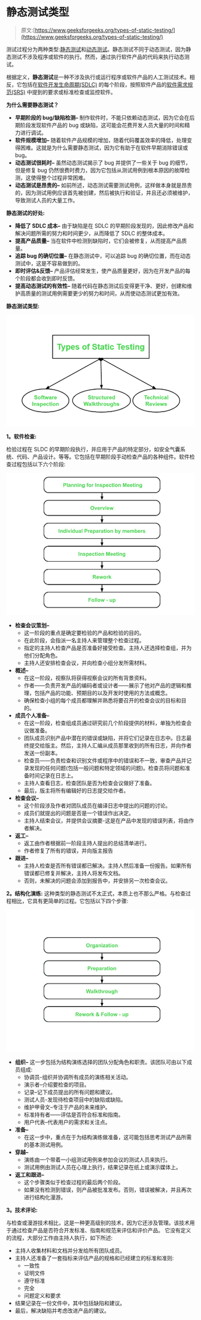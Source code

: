 # 静态测试类型

> 原文:[https://www.geeksforgeeks.org/types-of-static-testing/](https://www.geeksforgeeks.org/types-of-static-testing/)

测试过程分为两种类型:[静态测试](https://www.geeksforgeeks.org/software-testing-static-testing/)和[动态测试](https://www.geeksforgeeks.org/software-testing-dynamic-testing/)。静态测试不同于动态测试，因为静态测试不涉及程序或软件的执行。然而，通过执行软件产品的代码来执行动态测试。

根据定义，**静态测试**是一种不涉及执行或运行程序或软件产品的人工测试技术。相反，它包括在[软件开发生命周期(SDLC)](https://www.geeksforgeeks.org/software-development-life-cycle-sdlc/) 的每个阶段，按照软件产品的[软件需求规范(SRS)](https://www.geeksforgeeks.org/software-requirement-specification-srs-format/) 中提到的要求或标准检查或监控软件。

**为什么需要静态测试？**

*   **早期阶段的 bug/缺陷检测–**
    制作软件时，不能只依赖动态测试，因为它会在后期阶段发现软件产品的 bug 或缺陷，这可能会花费开发人员大量的时间和精力进行调试。
*   **软件规模增加–**
    随着软件产品规模的增加，随着代码覆盖效率的降低，处理变得困难。这就是为什么需要静态测试，因为它有助于在软件早期消除错误或 bug。
*   **动态测试很耗时–**
    虽然动态测试揭示了 bug 并提供了一些关于 bug 的细节，但是修复 bug 仍然很费时费力，因为它包括从测试用例到根本原因的故障检测，这使得整个过程非常困难。
*   **动态测试是昂贵的–**
    如前所述，动态测试需要测试用例，这样做本身就是昂贵的，因为测试用例应该首先被创建，然后被执行和验证，并且还必须被维护，导致测试人员的大量工作。

**静态测试的好处:**

*   **降低了 SDLC 成本–**
    由于缺陷是在 SDLC 的早期阶段发现的，因此修改产品和解决问题所需的努力和时间更少，从而降低了 SDLC 的整体成本。
*   **提高产品质量–**
    当在软件中检测到缺陷时，它们会被修复，从而提高产品质量。
*   **追踪 bug 的确切位置–**
    在静态测试中，可以追踪 bug 的确切位置，而在动态测试中，这是不容易做到的。
*   **即时评估&反馈–**
    产品评估经常发生，使产品质量更好，因为在开发产品的每个阶段都会收到即时反馈。
*   **提高动态测试的有效性–**
    随着代码在静态测试后变得更干净、更好，创建和维护高质量的测试用例需要更少的努力和时间，从而使动态测试更加有效。

**静态测试类型:**

![](img/b447c2ab18f6bc2304962b6ee36eb0b1.png)

**1。软件检查:**

检验过程在 SLDC 的早期阶段执行，并应用于产品的特定部分，如安全气囊系统、代码、产品设计。等等。它包括在早期阶段手动检查产品的各种组件。软件检查过程包括以下六个阶段:

![](img/4863f4f08b4922eeed89c51b9bdab572.png)

*   **检查会议策划–**
    *   这一阶段的重点是确定要检验的产品和检验的目的。
    *   在此阶段，会指派一名主持人来管理整个检查过程。
    *   指定的主持人检查产品是否准备好接受检查。主持人还选择检查组，并为他们分配角色。
    *   主持人还安排检查会议，并向检查小组分发所需材料。
*   **概述–**
    *   在这一阶段，视察队将获得视察会议的所有背景资料。
    *   作者——负责开发产品的编码者或设计者——展示了他对产品的逻辑和推理，包括产品的功能、预期目的以及开发时使用的方法或概念。
    *   确保检查小组的每个成员都理解并熟悉将要召开的检查会议的目标和目的。
*   **成员个人准备–**
    *   在这一阶段，检查组成员通过研究前几个阶段提供的材料，单独为检查会议做准备。
    *   团队成员识别产品中潜在的错误或缺陷，并将它们记录在日志中。日志最终提交给版主。然后，主持人汇编从成员那里收到的所有日志，并向作者发送一份副本。
    *   检查员——负责检查和识别文件或程序中的错误和不一致，审查产品并记录发现的任何问题(包括一般问题和特定领域的问题)。检查员将问题和准备时间记录在日志上。
    *   主持人查看日志，检查团队是否为检查会议做好了准备。
    *   最后，版主将所有编辑好的日志提交给作者。
*   **检查会议–**
    *   这个阶段涉及作者对团队成员在编译日志中提出的问题的讨论。
    *   成员们就提出的问题是否是一个错误作出决定。
    *   主持人结束会议，并提供会议摘要-这是在产品中发现的错误列表，将由作者解决。
*   **返工–**
    *   返工由作者根据前一阶段主持人提出的总结清单进行。
    *   作者修复了所有的错误，并向版主报告
*   **跟进–**
    *   主持人检查是否所有错误都已解决。主持人然后准备一份报告。如果所有错误都已修复并解决，主持人将发布文档。
    *   否则，未解决的问题会添加到报告中，并安排另一次检查会议。

**2。结构化演练:**
这种类型的静态测试不太正式，本质上也不那么严格。与检查过程相比，它具有更简单的过程。它包括以下四个步骤:

![](img/1c1b7d285a00b92c35a2e8823709bdc7.png)

*   **组织–**
    这一步包括为结构演练选择的团队分配角色和职责。该团队可由以下成员组成:
    *   协调员-组织并协调所有成员的演练相关活动。
    *   演示者–介绍要检查的项目。
    *   记录–记下成员提出的所有问题和建议。
    *   测试人员-发现待检查项目中的缺陷或缺陷。
    *   维护甲骨文–专注于产品的未来维护。
    *   标准持有者——评估是否符合标准和指南。
    *   用户代表–代表用户的需求和关注点。
*   **准备–**
    *   在这一步中，重点在于为结构演练做准备，这可能包括思考测试产品所需的基本测试用例。
*   **穿越–**
    *   演练由一个带着一小组测试用例来参加会议的测试人员来执行。
    *   测试用例由测试人员在心理上执行，结果记录在纸上或演示媒体上。
*   **返工和跟进–**
    *   这个步骤类似于检查过程的最后两个阶段。
    *   如果没有检测到错误，则产品被批准发布。否则，错误被解决，并且再次进行结构化漫游。

**3。技术评论:**

与检查或漫游技术相比，这是一种更高级别的技术，因为它还涉及管理。该技术用于通过检查产品是否符合开发标准、指南和规范来评估和评价产品。
它没有定义的流程，大部分工作由主持人执行，如下所述:

*   主持人收集材料和文档并分发给所有团队成员。
*   主持人还准备了一套指标来评估产品的规格和已经建立的标准和准则:
    *   一致性
    *   证明文件
    *   遵守标准
    *   完全
    *   问题定义和要求
*   结果记录在一份文件中，其中包括缺陷和建议。
*   最后，解决缺陷并考虑改进产品的建议。